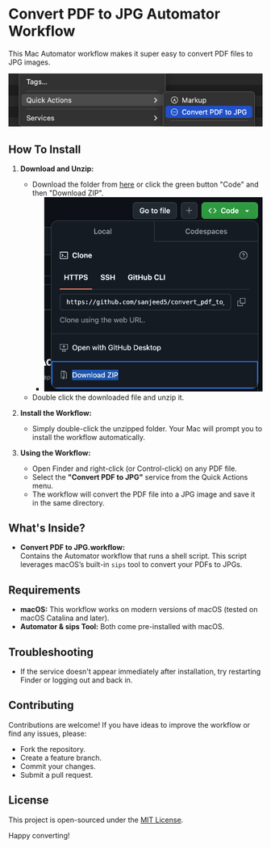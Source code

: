 # Convert PDF to JPG Automator Workflow

This Mac Automator workflow makes it super easy to convert PDF files to JPG images. 

[![Watch the video](thumbnail.png)](video.mp4)

## How To Install

1. **Download and Unzip:**  
   - Download the folder from [here](https://github.com/sanjeed5/convert_pdf_to_jpg_on_mac/archive/refs/heads/main.zip) or click the green button "Code" and then "Download ZIP".
     - ![Download Zip instructions](download_zip.png)
   - Double click the downloaded file and unzip it.

2. **Install the Workflow:**  
   - Simply double-click the unzipped folder. Your Mac will prompt you to install the workflow automatically.

3. **Using the Workflow:**  
   - Open Finder and right-click (or Control-click) on any PDF file.
   - Select the **"Convert PDF to JPG"** service from the Quick Actions menu.
   - The workflow will convert the PDF file into a JPG image and save it in the same directory.

## What's Inside?

- **Convert PDF to JPG.workflow:**  
  Contains the Automator workflow that runs a shell script. This script leverages macOS’s built-in `sips` tool to convert your PDFs to JPGs.

## Requirements

- **macOS:** This workflow works on modern versions of macOS (tested on macOS Catalina and later).
- **Automator & sips Tool:** Both come pre-installed with macOS.

## Troubleshooting

- If the service doesn't appear immediately after installation, try restarting Finder or logging out and back in.

## Contributing

Contributions are welcome! If you have ideas to improve the workflow or find any issues, please:
- Fork the repository.
- Create a feature branch.
- Commit your changes.
- Submit a pull request.

## License

This project is open-sourced under the [MIT License](LICENSE).

Happy converting!
